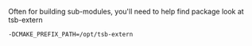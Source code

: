 Often for building sub-modules, you'll need to help find package look at tsb-extern
```
-DCMAKE_PREFIX_PATH=/opt/tsb-extern
```

